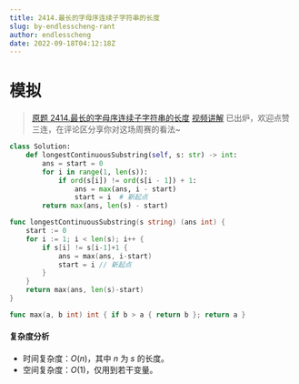 ```yaml
---
title: 2414.最长的字母序连续子字符串的长度
slug: by-endlesscheng-rant
author: endlesscheng
date: 2022-09-18T04:12:18Z
---
```

# 模拟
 
> [原题 2414.最长的字母序连续子字符串的长度](https://leetcode.cn/problems/length-of-the-longest-alphabetical-continuous-substring)
[视频讲解](https://www.bilibili.com/video/BV1AP411p7pK) 已出炉，欢迎点赞三连，在评论区分享你对这场周赛的看法~

```py [sol1-Python3]
class Solution:
    def longestContinuousSubstring(self, s: str) -> int:
        ans = start = 0
        for i in range(1, len(s)):
            if ord(s[i]) != ord(s[i - 1]) + 1:
                ans = max(ans, i - start)
                start = i  # 新起点
        return max(ans, len(s) - start)
```

```go [sol1-Go]
func longestContinuousSubstring(s string) (ans int) {
	start := 0
	for i := 1; i < len(s); i++ {
		if s[i] != s[i-1]+1 {
			ans = max(ans, i-start)
			start = i // 新起点
		}
	}
	return max(ans, len(s)-start)
}

func max(a, b int) int { if b > a { return b }; return a }
```

#### 复杂度分析

- 时间复杂度：$O(n)$，其中 $n$ 为 $s$ 的长度。
- 空间复杂度：$O(1)$，仅用到若干变量。

